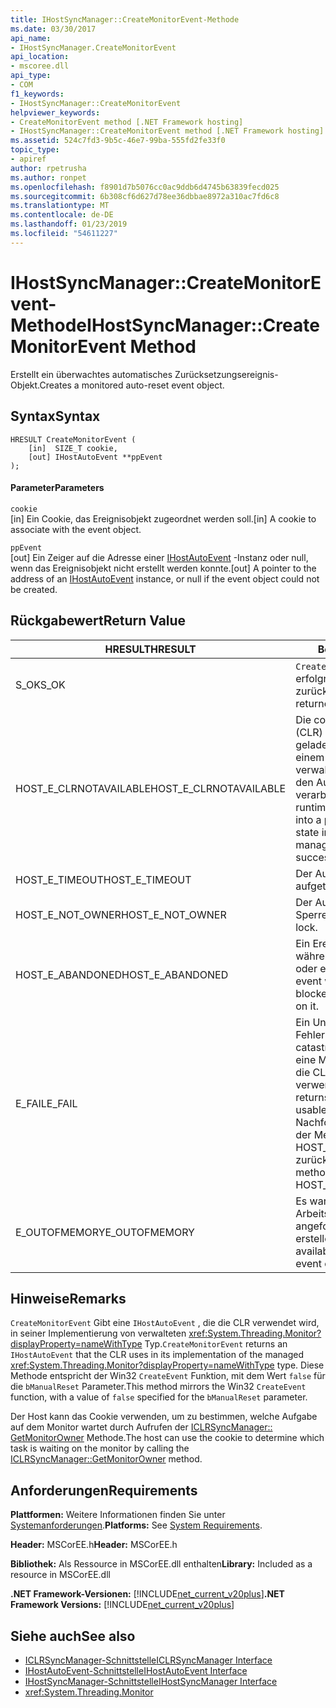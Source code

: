 ```yaml
---
title: IHostSyncManager::CreateMonitorEvent-Methode
ms.date: 03/30/2017
api_name:
- IHostSyncManager.CreateMonitorEvent
api_location:
- mscoree.dll
api_type:
- COM
f1_keywords:
- IHostSyncManager::CreateMonitorEvent
helpviewer_keywords:
- CreateMonitorEvent method [.NET Framework hosting]
- IHostSyncManager::CreateMonitorEvent method [.NET Framework hosting]
ms.assetid: 524c7fd3-9b5c-46e7-99ba-555fd2fe33f0
topic_type:
- apiref
author: rpetrusha
ms.author: ronpet
ms.openlocfilehash: f8901d7b5076cc0ac9ddb6d4745b63839fecd025
ms.sourcegitcommit: 6b308cf6d627d78ee36dbbae8972a310ac7fd6c8
ms.translationtype: MT
ms.contentlocale: de-DE
ms.lasthandoff: 01/23/2019
ms.locfileid: "54611227"
---
```

# <a name="ihostsyncmanagercreatemonitorevent-method"></a><span data-ttu-id="86689-102">IHostSyncManager::CreateMonitorEvent-Methode</span><span class="sxs-lookup"><span data-stu-id="86689-102">IHostSyncManager::CreateMonitorEvent Method</span></span>
<span data-ttu-id="86689-103">Erstellt ein überwachtes automatisches Zurücksetzungsereignis-Objekt.</span><span class="sxs-lookup"><span data-stu-id="86689-103">Creates a monitored auto-reset event object.</span></span>  
  
## <a name="syntax"></a><span data-ttu-id="86689-104">Syntax</span><span class="sxs-lookup"><span data-stu-id="86689-104">Syntax</span></span>  
  
```  
HRESULT CreateMonitorEvent (  
    [in]  SIZE_T cookie,  
    [out] IHostAutoEvent **ppEvent  
);  
```  
  
#### <a name="parameters"></a><span data-ttu-id="86689-105">Parameter</span><span class="sxs-lookup"><span data-stu-id="86689-105">Parameters</span></span>  
 `cookie`  
 <span data-ttu-id="86689-106">[in] Ein Cookie, das Ereignisobjekt zugeordnet werden soll.</span><span class="sxs-lookup"><span data-stu-id="86689-106">[in] A cookie to associate with the event object.</span></span>  
  
 `ppEvent`  
 <span data-ttu-id="86689-107">[out] Ein Zeiger auf die Adresse einer [IHostAutoEvent](../../../../docs/framework/unmanaged-api/hosting/ihostautoevent-interface.md) -Instanz oder null, wenn das Ereignisobjekt nicht erstellt werden konnte.</span><span class="sxs-lookup"><span data-stu-id="86689-107">[out] A pointer to the address of an [IHostAutoEvent](../../../../docs/framework/unmanaged-api/hosting/ihostautoevent-interface.md) instance, or null if the event object could not be created.</span></span>  
  
## <a name="return-value"></a><span data-ttu-id="86689-108">Rückgabewert</span><span class="sxs-lookup"><span data-stu-id="86689-108">Return Value</span></span>  
  
|<span data-ttu-id="86689-109">HRESULT</span><span class="sxs-lookup"><span data-stu-id="86689-109">HRESULT</span></span>|<span data-ttu-id="86689-110">Beschreibung</span><span class="sxs-lookup"><span data-stu-id="86689-110">Description</span></span>|  
|-------------|-----------------|  
|<span data-ttu-id="86689-111">S_OK</span><span class="sxs-lookup"><span data-stu-id="86689-111">S_OK</span></span>|<span data-ttu-id="86689-112">`CreateMonitorEvent` wurde erfolgreich zurückgegeben.</span><span class="sxs-lookup"><span data-stu-id="86689-112">`CreateMonitorEvent` returned successfully.</span></span>|  
|<span data-ttu-id="86689-113">HOST_E_CLRNOTAVAILABLE</span><span class="sxs-lookup"><span data-stu-id="86689-113">HOST_E_CLRNOTAVAILABLE</span></span>|<span data-ttu-id="86689-114">Die common Language Runtime (CLR) wurde nicht in einen Prozess geladen wurde, oder die CLR ist in einem Zustand, in dem nicht verwalteten Code ausführen oder den Aufruf erfolgreich zu verarbeiten.</span><span class="sxs-lookup"><span data-stu-id="86689-114">The common language runtime (CLR) has not been loaded into a process, or the CLR is in a state in which it cannot run managed code or process the call successfully.</span></span>|  
|<span data-ttu-id="86689-115">HOST_E_TIMEOUT</span><span class="sxs-lookup"><span data-stu-id="86689-115">HOST_E_TIMEOUT</span></span>|<span data-ttu-id="86689-116">Der Aufruf ist ein Timeout aufgetreten.</span><span class="sxs-lookup"><span data-stu-id="86689-116">The call timed out.</span></span>|  
|<span data-ttu-id="86689-117">HOST_E_NOT_OWNER</span><span class="sxs-lookup"><span data-stu-id="86689-117">HOST_E_NOT_OWNER</span></span>|<span data-ttu-id="86689-118">Der Aufrufer ist nicht Besitzer der Sperre.</span><span class="sxs-lookup"><span data-stu-id="86689-118">The caller does not own the lock.</span></span>|  
|<span data-ttu-id="86689-119">HOST_E_ABANDONED</span><span class="sxs-lookup"><span data-stu-id="86689-119">HOST_E_ABANDONED</span></span>|<span data-ttu-id="86689-120">Ein Ereignis wurde abgebrochen, während sich der blockierte Thread oder eine Fiber darauf gewartet.</span><span class="sxs-lookup"><span data-stu-id="86689-120">An event was canceled while a blocked thread or fiber was waiting on it.</span></span>|  
|<span data-ttu-id="86689-121">E_FAIL</span><span class="sxs-lookup"><span data-stu-id="86689-121">E_FAIL</span></span>|<span data-ttu-id="86689-122">Ein Unbekannter Schwerwiegender Fehler ist aufgetreten.</span><span class="sxs-lookup"><span data-stu-id="86689-122">An unknown catastrophic failure occurred.</span></span> <span data-ttu-id="86689-123">Wenn eine Methode E_FAIL zurückgibt, ist die CLR nicht mehr im Prozess verwendet werden.</span><span class="sxs-lookup"><span data-stu-id="86689-123">When a method returns E_FAIL, the CLR is no longer usable within the process.</span></span> <span data-ttu-id="86689-124">Nachfolgende Aufrufe zum Hosten der Methoden HOST_E_CLRNOTAVAILABLE zurück.</span><span class="sxs-lookup"><span data-stu-id="86689-124">Subsequent calls to hosting methods return HOST_E_CLRNOTAVAILABLE.</span></span>|  
|<span data-ttu-id="86689-125">E_OUTOFMEMORY</span><span class="sxs-lookup"><span data-stu-id="86689-125">E_OUTOFMEMORY</span></span>|<span data-ttu-id="86689-126">Es war nicht genügend Arbeitsspeicher verfügbar, um das angeforderte Ereignis-Objekt zu erstellen.</span><span class="sxs-lookup"><span data-stu-id="86689-126">Not enough memory was available to create the requested event object.</span></span>|  
  
## <a name="remarks"></a><span data-ttu-id="86689-127">Hinweise</span><span class="sxs-lookup"><span data-stu-id="86689-127">Remarks</span></span>  
 <span data-ttu-id="86689-128">`CreateMonitorEvent` Gibt eine `IHostAutoEvent` , die die CLR verwendet wird, in seiner Implementierung von verwalteten <xref:System.Threading.Monitor?displayProperty=nameWithType> Typ.</span><span class="sxs-lookup"><span data-stu-id="86689-128">`CreateMonitorEvent` returns an `IHostAutoEvent` that the CLR uses in its implementation of the managed <xref:System.Threading.Monitor?displayProperty=nameWithType> type.</span></span> <span data-ttu-id="86689-129">Diese Methode entspricht der Win32 `CreateEvent` Funktion, mit dem Wert `false` für die `bManualReset` Parameter.</span><span class="sxs-lookup"><span data-stu-id="86689-129">This method mirrors the Win32 `CreateEvent` function, with a value of `false` specified for the `bManualReset` parameter.</span></span>  
  
 <span data-ttu-id="86689-130">Der Host kann das Cookie verwenden, um zu bestimmen, welche Aufgabe auf dem Monitor wartet durch Aufrufen der [ICLRSyncManager:: GetMonitorOwner](../../../../docs/framework/unmanaged-api/hosting/iclrsyncmanager-getmonitorowner-method.md) Methode.</span><span class="sxs-lookup"><span data-stu-id="86689-130">The host can use the cookie to determine which task is waiting on the monitor by calling the [ICLRSyncManager::GetMonitorOwner](../../../../docs/framework/unmanaged-api/hosting/iclrsyncmanager-getmonitorowner-method.md) method.</span></span>  
  
## <a name="requirements"></a><span data-ttu-id="86689-131">Anforderungen</span><span class="sxs-lookup"><span data-stu-id="86689-131">Requirements</span></span>  
 <span data-ttu-id="86689-132">**Plattformen:** Weitere Informationen finden Sie unter [Systemanforderungen](../../../../docs/framework/get-started/system-requirements.md).</span><span class="sxs-lookup"><span data-stu-id="86689-132">**Platforms:** See [System Requirements](../../../../docs/framework/get-started/system-requirements.md).</span></span>  
  
 <span data-ttu-id="86689-133">**Header:** MSCorEE.h</span><span class="sxs-lookup"><span data-stu-id="86689-133">**Header:** MSCorEE.h</span></span>  
  
 <span data-ttu-id="86689-134">**Bibliothek:** Als Ressource in MSCorEE.dll enthalten</span><span class="sxs-lookup"><span data-stu-id="86689-134">**Library:** Included as a resource in MSCorEE.dll</span></span>  
  
 <span data-ttu-id="86689-135">**.NET Framework-Versionen:** [!INCLUDE[net_current_v20plus](../../../../includes/net-current-v20plus-md.md)]</span><span class="sxs-lookup"><span data-stu-id="86689-135">**.NET Framework Versions:** [!INCLUDE[net_current_v20plus](../../../../includes/net-current-v20plus-md.md)]</span></span>  
  
## <a name="see-also"></a><span data-ttu-id="86689-136">Siehe auch</span><span class="sxs-lookup"><span data-stu-id="86689-136">See also</span></span>
- [<span data-ttu-id="86689-137">ICLRSyncManager-Schnittstelle</span><span class="sxs-lookup"><span data-stu-id="86689-137">ICLRSyncManager Interface</span></span>](../../../../docs/framework/unmanaged-api/hosting/iclrsyncmanager-interface.md)
- [<span data-ttu-id="86689-138">IHostAutoEvent-Schnittstelle</span><span class="sxs-lookup"><span data-stu-id="86689-138">IHostAutoEvent Interface</span></span>](../../../../docs/framework/unmanaged-api/hosting/ihostautoevent-interface.md)
- [<span data-ttu-id="86689-139">IHostSyncManager-Schnittstelle</span><span class="sxs-lookup"><span data-stu-id="86689-139">IHostSyncManager Interface</span></span>](../../../../docs/framework/unmanaged-api/hosting/ihostsyncmanager-interface.md)
- <xref:System.Threading.Monitor>
